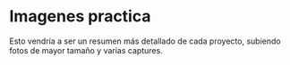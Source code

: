 # Imagenes practica
Esto vendría a ser un resumen más detallado de cada proyecto, subiendo fotos de mayor tamaño y varias captures.
